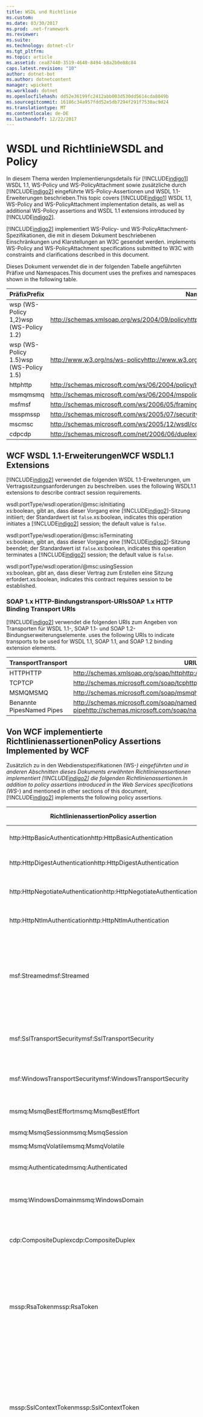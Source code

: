 ```yaml
---
title: WSDL und Richtlinie
ms.custom: 
ms.date: 03/30/2017
ms.prod: .net-framework
ms.reviewer: 
ms.suite: 
ms.technology: dotnet-clr
ms.tgt_pltfrm: 
ms.topic: article
ms.assetid: cea87440-3519-4640-8494-b8a2b0e88c84
caps.latest.revision: "10"
author: dotnet-bot
ms.author: dotnetcontent
manager: wpickett
ms.workload: dotnet
ms.openlocfilehash: dd52e36199fc2412abb003d530dd5614cda8049b
ms.sourcegitcommit: 16186c34a957fdd52e5db7294f291f7530ac9d24
ms.translationtype: MT
ms.contentlocale: de-DE
ms.lasthandoff: 12/22/2017
---
```

# <a name="wsdl-and-policy"></a><span data-ttu-id="56974-102">WSDL und Richtlinie</span><span class="sxs-lookup"><span data-stu-id="56974-102">WSDL and Policy</span></span>
<span data-ttu-id="56974-103">In diesem Thema werden Implementierungsdetails für [!INCLUDE[indigo1](../../../../includes/indigo1-md.md)] WSDL 1.1, WS-Policy und WS-PolicyAttachment sowie zusätzliche durch [!INCLUDE[indigo2](../../../../includes/indigo2-md.md)] eingeführte WS-Policy-Assertionen und WSDL 1.1-Erweiterungen beschrieben.</span><span class="sxs-lookup"><span data-stu-id="56974-103">This topic covers [!INCLUDE[indigo1](../../../../includes/indigo1-md.md)] WSDL 1.1, WS-Policy and WS-PolicyAttachment implementation details, as well as additional WS-Policy assertions and WSDL 1.1 extensions introduced by [!INCLUDE[indigo2](../../../../includes/indigo2-md.md)].</span></span>  
  
 [!INCLUDE[indigo2](../../../../includes/indigo2-md.md)]<span data-ttu-id="56974-104"> implementiert WS-Policy- und WS-PolicyAttachment-Spezifikationen, die mit in diesem Dokument beschriebenen Einschränkungen und Klarstellungen an W3C gesendet werden.</span><span class="sxs-lookup"><span data-stu-id="56974-104"> implements WS-Policy and WS-PolicyAttachment specifications submitted to W3C with constraints and clarifications described in this document.</span></span>  
  
 <span data-ttu-id="56974-105">Dieses Dokument verwendet die in der folgenden Tabelle angeführten Präfixe und Namespaces.</span><span class="sxs-lookup"><span data-stu-id="56974-105">This document uses the prefixes and namespaces shown in the following table.</span></span>  
  
|<span data-ttu-id="56974-106">Präfix</span><span class="sxs-lookup"><span data-stu-id="56974-106">Prefix</span></span>|<span data-ttu-id="56974-107">Namespace</span><span class="sxs-lookup"><span data-stu-id="56974-107">Namespace</span></span>|  
|------------|---------------|  
|<span data-ttu-id="56974-108">wsp (WS-Policy 1,2)</span><span class="sxs-lookup"><span data-stu-id="56974-108">wsp (WS-Policy 1.2)</span></span>|<span data-ttu-id="56974-109">http://schemas.xmlsoap.org/ws/2004/09/policy</span><span class="sxs-lookup"><span data-stu-id="56974-109">http://schemas.xmlsoap.org/ws/2004/09/policy</span></span>|  
|<span data-ttu-id="56974-110">wsp (WS-Policy 1.5)</span><span class="sxs-lookup"><span data-stu-id="56974-110">wsp (WS-Policy 1.5)</span></span>|<span data-ttu-id="56974-111">http://www.w3.org/ns/ws-policy</span><span class="sxs-lookup"><span data-stu-id="56974-111">http://www.w3.org/ns/ws-policy</span></span>|  
|<span data-ttu-id="56974-112">http</span><span class="sxs-lookup"><span data-stu-id="56974-112">http</span></span>|<span data-ttu-id="56974-113">http://schemas.microsoft.com/ws/06/2004/policy/http</span><span class="sxs-lookup"><span data-stu-id="56974-113">http://schemas.microsoft.com/ws/06/2004/policy/http</span></span>|  
|<span data-ttu-id="56974-114">msmq</span><span class="sxs-lookup"><span data-stu-id="56974-114">msmq</span></span>|<span data-ttu-id="56974-115">http://schemas.microsoft.com/ws/06/2004/mspolicy/msmq</span><span class="sxs-lookup"><span data-stu-id="56974-115">http://schemas.microsoft.com/ws/06/2004/mspolicy/msmq</span></span>|  
|<span data-ttu-id="56974-116">msf</span><span class="sxs-lookup"><span data-stu-id="56974-116">msf</span></span>|<span data-ttu-id="56974-117">http://schemas.microsoft.com/ws/2006/05/framing/policy</span><span class="sxs-lookup"><span data-stu-id="56974-117">http://schemas.microsoft.com/ws/2006/05/framing/policy</span></span>|  
|<span data-ttu-id="56974-118">mssp</span><span class="sxs-lookup"><span data-stu-id="56974-118">mssp</span></span>|<span data-ttu-id="56974-119">http://schemas.microsoft.com/ws/2005/07/securitypolicy</span><span class="sxs-lookup"><span data-stu-id="56974-119">http://schemas.microsoft.com/ws/2005/07/securitypolicy</span></span>|  
|<span data-ttu-id="56974-120">msc</span><span class="sxs-lookup"><span data-stu-id="56974-120">msc</span></span>|<span data-ttu-id="56974-121">http://schemas.microsoft.com/ws/2005/12/wsdl/contract</span><span class="sxs-lookup"><span data-stu-id="56974-121">http://schemas.microsoft.com/ws/2005/12/wsdl/contract</span></span>|  
|<span data-ttu-id="56974-122">cdp</span><span class="sxs-lookup"><span data-stu-id="56974-122">cdp</span></span>|<span data-ttu-id="56974-123">http://schemas.microsoft.com/net/2006/06/duplex</span><span class="sxs-lookup"><span data-stu-id="56974-123">http://schemas.microsoft.com/net/2006/06/duplex</span></span>|  
  
## <a name="wcf-wsdl11-extensions"></a><span data-ttu-id="56974-124">WCF WSDL 1.1-Erweiterungen</span><span class="sxs-lookup"><span data-stu-id="56974-124">WCF WSDL1.1 Extensions</span></span>  
 [!INCLUDE[indigo2](../../../../includes/indigo2-md.md)]<span data-ttu-id="56974-125"> verwendet die folgenden WSDL 1.1-Erweiterungen, um Vertragssitzungsanforderungen zu beschreiben.</span><span class="sxs-lookup"><span data-stu-id="56974-125"> uses the following WSDL1.1 extensions to describe contract session requirements.</span></span>  
  
 wsdl:portType/wsdl:operation/@msc:isInitiating  
 <span data-ttu-id="56974-126">xs:boolean, gibt an, dass dieser Vorgang eine [!INCLUDE[indigo2](../../../../includes/indigo2-md.md)]-Sitzung initiiert; der Standardwert ist `false`.</span><span class="sxs-lookup"><span data-stu-id="56974-126">xs:boolean, indicates this operation initiates a [!INCLUDE[indigo2](../../../../includes/indigo2-md.md)] session; the default value is `false`.</span></span>  
  
 wsdl:portType/wsdl:operation/@msc:isTerminating  
 <span data-ttu-id="56974-127">xs:boolean, gibt an, dass dieser Vorgang eine [!INCLUDE[indigo2](../../../../includes/indigo2-md.md)]-Sitzung beendet; der Standardwert ist `false`.</span><span class="sxs-lookup"><span data-stu-id="56974-127">xs:boolean, indicates this operation terminates a [!INCLUDE[indigo2](../../../../includes/indigo2-md.md)] session; the default value is `false`.</span></span>  
  
 wsdl:portType/wsdl:operation/@msc:usingSession  
 <span data-ttu-id="56974-128">xs:boolean, gibt an, dass dieser Vertrag zum Erstellen eine Sitzung erfordert.</span><span class="sxs-lookup"><span data-stu-id="56974-128">xs:boolean, indicates this contract requires session to be established.</span></span>  
  
### <a name="soap-1x-http-binding-transport-uris"></a><span data-ttu-id="56974-129">SOAP 1.x HTTP-Bindungstransport-URIs</span><span class="sxs-lookup"><span data-stu-id="56974-129">SOAP 1.x HTTP Binding Transport URIs</span></span>  
 [!INCLUDE[indigo2](../../../../includes/indigo2-md.md)]<span data-ttu-id="56974-130"> verwendet die folgenden URIs zum Angeben von Transporten für WSDL 1.1-, SOAP 1.1- und SOAP 1.2-Bindungserweiterungselemente.</span><span class="sxs-lookup"><span data-stu-id="56974-130"> uses the following URIs to indicate transports to be used for WSDL 1.1, SOAP 1.1, and SOAP 1.2 binding extension elements.</span></span>  
  
|<span data-ttu-id="56974-131">Transport</span><span class="sxs-lookup"><span data-stu-id="56974-131">Transport</span></span>|<span data-ttu-id="56974-132">URI</span><span class="sxs-lookup"><span data-stu-id="56974-132">URI</span></span>|  
|---------------|---------|  
|<span data-ttu-id="56974-133">HTTP</span><span class="sxs-lookup"><span data-stu-id="56974-133">HTTP</span></span>|<span data-ttu-id="56974-134">http://schemas.xmlsoap.org/soap/http</span><span class="sxs-lookup"><span data-stu-id="56974-134">http://schemas.xmlsoap.org/soap/http</span></span>|  
|<span data-ttu-id="56974-135">TCP</span><span class="sxs-lookup"><span data-stu-id="56974-135">TCP</span></span>|<span data-ttu-id="56974-136">http://schemas.microsoft.com/soap/tcp</span><span class="sxs-lookup"><span data-stu-id="56974-136">http://schemas.microsoft.com/soap/tcp</span></span>|  
|<span data-ttu-id="56974-137">MSMQ</span><span class="sxs-lookup"><span data-stu-id="56974-137">MSMQ</span></span>|<span data-ttu-id="56974-138">http://schemas.microsoft.com/soap/msmq</span><span class="sxs-lookup"><span data-stu-id="56974-138">http://schemas.microsoft.com/soap/msmq</span></span>|  
|<span data-ttu-id="56974-139">Benannte Pipes</span><span class="sxs-lookup"><span data-stu-id="56974-139">Named Pipes</span></span>|<span data-ttu-id="56974-140">http://schemas.microsoft.com/soap/named-pipe</span><span class="sxs-lookup"><span data-stu-id="56974-140">http://schemas.microsoft.com/soap/named-pipe</span></span>|  
  
## <a name="policy-assertions-implemented-by-wcf"></a><span data-ttu-id="56974-141">Von WCF implementierte Richtlinienassertionen</span><span class="sxs-lookup"><span data-stu-id="56974-141">Policy Assertions Implemented by WCF</span></span>  
 <span data-ttu-id="56974-142">Zusätzlich zu in den Webdienstspezifikationen (WS-*) eingeführten und in anderen Abschnitten dieses Dokuments erwähnten Richtlinienassertionen implementiert [!INCLUDE[indigo2](../../../../includes/indigo2-md.md)] die folgenden Richtlinienassertionen.</span><span class="sxs-lookup"><span data-stu-id="56974-142">In addition to policy assertions introduced in the Web Services specifications (WS-*) and mentioned in other sections of this document, [!INCLUDE[indigo2](../../../../includes/indigo2-md.md)] implements the following policy assertions.</span></span>  
  
|<span data-ttu-id="56974-143">Richtlinienassertion</span><span class="sxs-lookup"><span data-stu-id="56974-143">Policy assertion</span></span>|<span data-ttu-id="56974-144">Richtliniensubjekt</span><span class="sxs-lookup"><span data-stu-id="56974-144">Policy subject</span></span>|<span data-ttu-id="56974-145">Beschreibung</span><span class="sxs-lookup"><span data-stu-id="56974-145">Description</span></span>|  
|----------------------|--------------------|-----------------|  
|<span data-ttu-id="56974-146">http:HttpBasicAuthentication</span><span class="sxs-lookup"><span data-stu-id="56974-146">http:HttpBasicAuthentication</span></span>|<span data-ttu-id="56974-147">Endpunkt</span><span class="sxs-lookup"><span data-stu-id="56974-147">Endpoint</span></span>|<span data-ttu-id="56974-148">Endpunkt verwendet die HTTP-Standardauthentifizierung.</span><span class="sxs-lookup"><span data-stu-id="56974-148">Endpoint uses HTTP Basic Authentication.</span></span>|  
|<span data-ttu-id="56974-149">http:HttpDigestAuthentication</span><span class="sxs-lookup"><span data-stu-id="56974-149">http:HttpDigestAuthentication</span></span>|<span data-ttu-id="56974-150">Endpunkt</span><span class="sxs-lookup"><span data-stu-id="56974-150">Endpoint</span></span>|<span data-ttu-id="56974-151">Endpunkt verwendet die HTTP-Digestauthentifizierung.</span><span class="sxs-lookup"><span data-stu-id="56974-151">Endpoint uses HTTP Digest Authentication.</span></span>|  
|<span data-ttu-id="56974-152">http:HttpNegotiateAuthentication</span><span class="sxs-lookup"><span data-stu-id="56974-152">http:HttpNegotiateAuthentication</span></span>|<span data-ttu-id="56974-153">Endpunkt</span><span class="sxs-lookup"><span data-stu-id="56974-153">Endpoint</span></span>|<span data-ttu-id="56974-154">Endpunkt verwendet die HTTP-Negotiate-Authentifizierung.</span><span class="sxs-lookup"><span data-stu-id="56974-154">Endpoint uses HTTP Negotiate Authentication.</span></span>|  
|<span data-ttu-id="56974-155">http:HttpNtlmAuthentication</span><span class="sxs-lookup"><span data-stu-id="56974-155">http:HttpNtlmAuthentication</span></span>|<span data-ttu-id="56974-156">Endpunkt</span><span class="sxs-lookup"><span data-stu-id="56974-156">Endpoint</span></span>|<span data-ttu-id="56974-157">Endpunkt verwendet die HTTP-NTLM-Authentifizierung.</span><span class="sxs-lookup"><span data-stu-id="56974-157">Endpoint uses HTTP NTLM Authentication.</span></span>|  
|<span data-ttu-id="56974-158">msf:Streamed</span><span class="sxs-lookup"><span data-stu-id="56974-158">msf:Streamed</span></span>|<span data-ttu-id="56974-159">Endpunkt</span><span class="sxs-lookup"><span data-stu-id="56974-159">Endpoint</span></span>|<span data-ttu-id="56974-160">Endpunkt verwendet Stream-Nachrichtenrahmen.</span><span class="sxs-lookup"><span data-stu-id="56974-160">Endpoint uses streamed message framing.</span></span> <span data-ttu-id="56974-161">Diese Assertion wird mit dem für Transporte wie TCP bereitgestellten Message Framing-Protokoll und benannte Pipes verwendet.</span><span class="sxs-lookup"><span data-stu-id="56974-161">This assertion is used with the Message Framing protocol provided for transports such as TCP, and named pipes.</span></span>|  
|<span data-ttu-id="56974-162">msf:SslTransportSecurity</span><span class="sxs-lookup"><span data-stu-id="56974-162">msf:SslTransportSecurity</span></span>|<span data-ttu-id="56974-163">Endpunkt</span><span class="sxs-lookup"><span data-stu-id="56974-163">Endpoint</span></span>|<span data-ttu-id="56974-164">Endpunkt verwendet TLS (Transport Layer Security) mit Nachrichtenrahmen.</span><span class="sxs-lookup"><span data-stu-id="56974-164">Endpoint uses transport-layer security (TLS) with message framing.</span></span>|  
|<span data-ttu-id="56974-165">msf:WindowsTransportSecurity</span><span class="sxs-lookup"><span data-stu-id="56974-165">msf:WindowsTransportSecurity</span></span>|<span data-ttu-id="56974-166">Endpunkt</span><span class="sxs-lookup"><span data-stu-id="56974-166">Endpoint</span></span>|<span data-ttu-id="56974-167">Endpunkt verwendet SPNEGO (Security Provider Negotiation) mit Nachrichtenrahmen.</span><span class="sxs-lookup"><span data-stu-id="56974-167">Endpoint uses Security Provider Negotiation (SPNEGO) with message framing.</span></span>|  
|<span data-ttu-id="56974-168">msmq:MsmqBestEffort</span><span class="sxs-lookup"><span data-stu-id="56974-168">msmq:MsmqBestEffort</span></span>|<span data-ttu-id="56974-169">Endpunkt</span><span class="sxs-lookup"><span data-stu-id="56974-169">Endpoint</span></span>|<span data-ttu-id="56974-170">MSMQ mit Best-Effort-Garantien.</span><span class="sxs-lookup"><span data-stu-id="56974-170">MSMQ with best-effort guarantees.</span></span>|  
|<span data-ttu-id="56974-171">msmq:MsmqSession</span><span class="sxs-lookup"><span data-stu-id="56974-171">msmq:MsmqSession</span></span>|<span data-ttu-id="56974-172">Endpunkt</span><span class="sxs-lookup"><span data-stu-id="56974-172">Endpoint</span></span>|<span data-ttu-id="56974-173">MSMQ mit Sitzungsgarantien.</span><span class="sxs-lookup"><span data-stu-id="56974-173">MSMQ with Session guarantees.</span></span>|  
|<span data-ttu-id="56974-174">msmq:MsmqVolatile</span><span class="sxs-lookup"><span data-stu-id="56974-174">msmq:MsmqVolatile</span></span>|<span data-ttu-id="56974-175">Endpunkt</span><span class="sxs-lookup"><span data-stu-id="56974-175">Endpoint</span></span>|<span data-ttu-id="56974-176">MSMQ Volatile.</span><span class="sxs-lookup"><span data-stu-id="56974-176">MSMQ Volatile.</span></span>|  
|<span data-ttu-id="56974-177">msmq:Authenticated</span><span class="sxs-lookup"><span data-stu-id="56974-177">msmq:Authenticated</span></span>|<span data-ttu-id="56974-178">Endpunkt</span><span class="sxs-lookup"><span data-stu-id="56974-178">Endpoint</span></span>|<span data-ttu-id="56974-179">Die Authentifizierung wird mit dem MSMQ-Transport verwendet.</span><span class="sxs-lookup"><span data-stu-id="56974-179">Authentication is used with MSMQ transport.</span></span>|  
|<span data-ttu-id="56974-180">msmq:WindowsDomain</span><span class="sxs-lookup"><span data-stu-id="56974-180">msmq:WindowsDomain</span></span>|<span data-ttu-id="56974-181">Endpunkt</span><span class="sxs-lookup"><span data-stu-id="56974-181">Endpoint</span></span>|<span data-ttu-id="56974-182">MSMQ verwendet die Windows-Domänenauthentifizierung.</span><span class="sxs-lookup"><span data-stu-id="56974-182">MSMQ uses Windows Domain authentication.</span></span>|  
|<span data-ttu-id="56974-183">cdp:CompositeDuplex</span><span class="sxs-lookup"><span data-stu-id="56974-183">cdp:CompositeDuplex</span></span>|<span data-ttu-id="56974-184">Endpunkt</span><span class="sxs-lookup"><span data-stu-id="56974-184">Endpoint</span></span>|<span data-ttu-id="56974-185">Endpunkt verwendet zwei separate umgekehrte Transportverbindungen für ein- und ausgehende Nachrichten.</span><span class="sxs-lookup"><span data-stu-id="56974-185">Endpoint uses two separate converse transport connections for in and out messages.</span></span>|  
|<span data-ttu-id="56974-186">mssp:RsaToken</span><span class="sxs-lookup"><span data-stu-id="56974-186">mssp:RsaToken</span></span>|<span data-ttu-id="56974-187">Geschachtelt</span><span class="sxs-lookup"><span data-stu-id="56974-187">Nested</span></span>|<span data-ttu-id="56974-188">RSA-Schlüsseltokenassertion.</span><span class="sxs-lookup"><span data-stu-id="56974-188">RSA key token assertion.</span></span> <span data-ttu-id="56974-189">Diese Anforderung wird in der Regel durch einen als Teil der Schlüsselinformationen in einer unterzeichnenden Signatur direkt serialisierten RSA-Schlüssel erfüllt.</span><span class="sxs-lookup"><span data-stu-id="56974-189">This requirement is typically satisfied by an RSA key serialized directly as part of the key information in an endorsing signature.</span></span>|  
|<span data-ttu-id="56974-190">mssp:SslContextToken</span><span class="sxs-lookup"><span data-stu-id="56974-190">mssp:SslContextToken</span></span>|<span data-ttu-id="56974-191">Geschachtelt</span><span class="sxs-lookup"><span data-stu-id="56974-191">Nested</span></span>|<span data-ttu-id="56974-192">Erfordert, dass ein mit binärem TLS-Handshake mit WS-Trust abgerufener SecurityContextToken verwendet wird.</span><span class="sxs-lookup"><span data-stu-id="56974-192">Requires that a SecurityContextToken obtained using binary TLS handshake using WS-Trust be used.</span></span> <span data-ttu-id="56974-193">Geschachtelte Assertionen umfassen: sp:RequireDerivedKeys, mssp:MustNotSendCancel, mssp:RequireClientCertificate.</span><span class="sxs-lookup"><span data-stu-id="56974-193">Nested assertions include: sp:RequireDerivedKeys, mssp:MustNotSendCancel, mssp:RequireClientCertificate.</span></span>|  
|<span data-ttu-id="56974-194">mssp:MustNotSendCancel</span><span class="sxs-lookup"><span data-stu-id="56974-194">mssp:MustNotSendCancel</span></span>|<span data-ttu-id="56974-195">Geschachtelt</span><span class="sxs-lookup"><span data-stu-id="56974-195">Nested</span></span>|<span data-ttu-id="56974-196">Gibt eine Anforderung an, dass Anforderungssicherheitstoken (Request Security Token, RST)-Anforderungsnachrichten [WS-Trust], die die Cancel-Bindung [WS-Trust, WS-SC] verwenden, nicht an den Aussteller eines bestimmten SecurityContextToken gesendet werden.</span><span class="sxs-lookup"><span data-stu-id="56974-196">Specifies a requirement that a request security token (RST) request messages [WS-Trust] using the Cancel binding [WS-Trust, WS-SC] not be sent to the issuer of a given SecurityContextToken.</span></span> <span data-ttu-id="56974-197">Wenn diese Assertion vorhanden ist, dürfen solche Anforderungsnachrichten nicht an den Aussteller gesendet werden.</span><span class="sxs-lookup"><span data-stu-id="56974-197">If this assertion is present, then such request messages must not be sent to the issuer.</span></span> <span data-ttu-id="56974-198">Wenn diese Assertion nicht vorhanden ist, können solche Anforderungsnachrichten an den Aussteller gesendet werden.</span><span class="sxs-lookup"><span data-stu-id="56974-198">If this assertion is not present, then such request messages can be sent to the issuer.</span></span>|  
|<span data-ttu-id="56974-199">mssp:RequireClientCertificate</span><span class="sxs-lookup"><span data-stu-id="56974-199">mssp:RequireClientCertificate</span></span>|<span data-ttu-id="56974-200">Geschachtelt</span><span class="sxs-lookup"><span data-stu-id="56974-200">Nested</span></span>|<span data-ttu-id="56974-201">Dieses optionale Element gibt die Anforderung an, dass ein Clientzertifikat als Teil des TLSNEGO-Protokolls bereitgestellt wird.</span><span class="sxs-lookup"><span data-stu-id="56974-201">This optional element specifies a requirement for a client certificate to be provided as part of the TLSNEGO protocol.</span></span> <span data-ttu-id="56974-202">Wenn diese Assertion vorhanden ist, muss ein Clientzertifikat bereitgestellt werden.</span><span class="sxs-lookup"><span data-stu-id="56974-202">If this assertion is present, then a client certificate must be provided.</span></span> <span data-ttu-id="56974-203">Wenn diese Assertion nicht vorhanden ist, darf kein Clientzertifikat bereitgestellt werden.</span><span class="sxs-lookup"><span data-stu-id="56974-203">If this assertion is not present, then a client certificate must not be provided.</span></span> <span data-ttu-id="56974-204">Diese Assertion darf nicht außerhalb von mssp:SslContextToken verwendet werden.</span><span class="sxs-lookup"><span data-stu-id="56974-204">This assertion must not be used outside of mssp:SslContextToken.</span></span>|  
  
## <a name="see-also"></a><span data-ttu-id="56974-205">Siehe auch</span><span class="sxs-lookup"><span data-stu-id="56974-205">See Also</span></span>  
 [<span data-ttu-id="56974-206">Benutzerdefinierte WSDL-Veröffentlichung</span><span class="sxs-lookup"><span data-stu-id="56974-206">Custom WSDL Publication</span></span>](../../../../docs/framework/wcf/samples/custom-wsdl-publication.md)  
 [<span data-ttu-id="56974-207">Vorgehensweise: Exportieren von benutzerdefinierter WSDL</span><span class="sxs-lookup"><span data-stu-id="56974-207">How to: Export Custom WSDL</span></span>](../../../../docs/framework/wcf/extending/how-to-export-custom-wsdl.md)  
 [<span data-ttu-id="56974-208">Vorgehensweise: Importieren von benutzerdefinierter WSDL</span><span class="sxs-lookup"><span data-stu-id="56974-208">How to: Import Custom WSDL</span></span>](../../../../docs/framework/wcf/extending/how-to-import-custom-wsdl.md)
